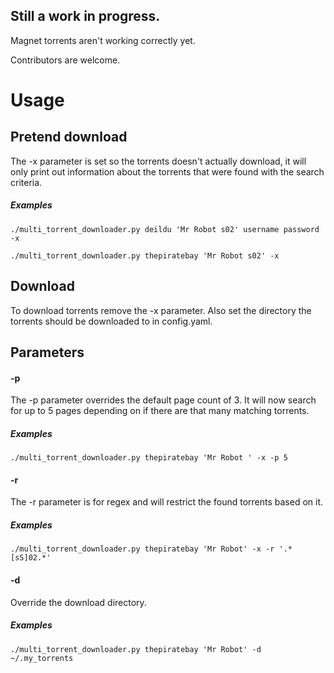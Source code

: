 ## Still a work in progress.

Magnet torrents aren't working correctly yet.

Contributors are welcome.

# Usage

## Pretend download

The -x parameter is set so the torrents doesn't actually download, it will only print out information about the torrents that were found with the search criteria.

##### Examples
`./multi_torrent_downloader.py deildu 'Mr Robot s02' username password -x`

`./multi_torrent_downloader.py thepiratebay 'Mr Robot s02' -x`



## Download

To download torrents remove the -x parameter. Also set the directory the torrents should be downloaded to in config.yaml.



## Parameters

#### -p
The -p parameter overrides the default page count of 3. It will now search for up to 5 pages depending on if there are that many matching torrents.
##### Examples
`./multi_torrent_downloader.py thepiratebay 'Mr Robot ' -x -p 5`

#### -r
The -r parameter is for regex and will restrict the found torrents based on it.
##### Examples
`./multi_torrent_downloader.py thepiratebay 'Mr Robot' -x -r '.*[sS]02.*'`

#### -d
Override the download directory.
##### Examples
`./multi_torrent_downloader.py thepiratebay 'Mr Robot' -d ~/.my_torrents`

